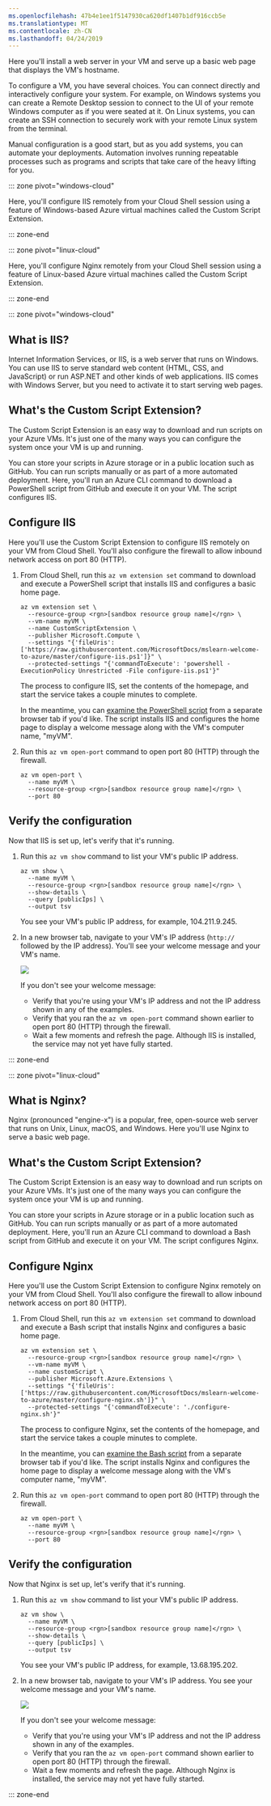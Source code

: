 ```yaml
---
ms.openlocfilehash: 47b4e1ee1f5147930ca620df1407b1df916ccb5e
ms.translationtype: MT
ms.contentlocale: zh-CN
ms.lasthandoff: 04/24/2019
---
```

Here you'll install a web server in your VM and serve up a basic web page that displays the VM's hostname.

To configure a VM, you have several choices. You can connect directly and interactively configure your system. For example, on Windows systems you can create a Remote Desktop session to connect to the UI of your remote Windows computer as if you were seated at it. On Linux systems, you can create an SSH connection to securely work with your remote Linux system from the terminal.

Manual configuration is a good start, but as you add systems, you can automate your deployments. Automation involves running repeatable processes such as programs and scripts that take care of the heavy lifting for you.

::: zone pivot="windows-cloud"

Here, you'll configure IIS remotely from your Cloud Shell session using a feature of Windows-based Azure virtual machines called the Custom Script Extension.

::: zone-end

::: zone pivot="linux-cloud"

Here, you'll configure Nginx remotely from your Cloud Shell session using a feature of Linux-based Azure virtual machines called the Custom Script Extension.

::: zone-end

::: zone pivot="windows-cloud"

## <a name="what-is-iis"></a>What is IIS?

Internet Information Services, or IIS, is a web server that runs on Windows. You can use IIS to serve standard web content (HTML, CSS, and JavaScript) or run ASP.NET and other kinds of web applications. IIS comes with Windows Server, but you need to activate it to start serving web pages.

## <a name="whats-the-custom-script-extension"></a>What's the Custom Script Extension?

The Custom Script Extension is an easy way to download and run scripts on your Azure VMs. It's just one of the many ways you can configure the system once your VM is up and running.

You can store your scripts in Azure storage or in a public location such as GitHub. You can run scripts manually or as part of a more automated deployment. Here, you'll run an Azure CLI command to download a PowerShell script from GitHub and execute it on your VM. The script configures IIS.

## <a name="configure-iis"></a>Configure IIS

<!-- TODO: https://github.com/MicrosoftDocs/learn-pr/issues/1864 -->

Here you'll use the Custom Script Extension to configure IIS remotely on your VM from Cloud Shell. You'll also configure the firewall to allow inbound network access on port 80 (HTTP).

1. From Cloud Shell, run this `az vm extension set` command to download and execute a PowerShell script that installs IIS and configures a basic home page.

    ```azurecli
    az vm extension set \
      --resource-group <rgn>[sandbox resource group name]</rgn> \
      --vm-name myVM \
      --name CustomScriptExtension \
      --publisher Microsoft.Compute \
      --settings "{'fileUris':['https://raw.githubusercontent.com/MicrosoftDocs/mslearn-welcome-to-azure/master/configure-iis.ps1']}" \
      --protected-settings "{'commandToExecute': 'powershell -ExecutionPolicy Unrestricted -File configure-iis.ps1'}"
    ```

    The process to configure IIS, set the contents of the homepage, and start the service takes a couple minutes to complete.

    In the meantime, you can [examine the PowerShell script](https://raw.githubusercontent.com/MicrosoftDocs/mslearn-welcome-to-azure/master/configure-iis.ps1?azure-portal=true) from a separate browser tab if you'd like. The script installs IIS and configures the home page to display a welcome message along with the VM's computer name, "myVM".

1. Run this `az vm open-port` command to open port 80 (HTTP) through the firewall.

    ```azurecli
    az vm open-port \
      --name myVM \
      --resource-group <rgn>[sandbox resource group name]</rgn> \
      --port 80
    ```

## <a name="verify-the-configuration"></a>Verify the configuration

Now that IIS is set up, let's verify that it's running.

1. Run this `az vm show` command to list your VM's public IP address.

    ```azurecli
    az vm show \
      --name myVM \
      --resource-group <rgn>[sandbox resource group name]</rgn> \
      --show-details \
      --query [publicIps] \
      --output tsv
    ```

    You see your VM's public IP address, for example, 104.211.9.245.

1. In a new browser tab, navigate to your VM's IP address (`http://` followed by the IP address). You'll see your welcome message and your VM's name.

    ![](../media/5-iis-browser.png)

    If you don't see your welcome message:

    * Verify that you're using your VM's IP address and not the IP address shown in any of the examples.
    * Verify that you ran the `az vm open-port` command shown earlier to open port 80 (HTTP) through the firewall.
    * Wait a few moments and refresh the page. Although IIS is installed, the service may not yet have fully started.

::: zone-end

::: zone pivot="linux-cloud"

## <a name="what-is-nginx"></a>What is Nginx?

Nginx (pronounced "engine-x") is a popular, free, open-source web server that runs on Unix, Linux, macOS, and Windows. Here you'll use Nginx to serve a basic web page.

## <a name="whats-the-custom-script-extension"></a>What's the Custom Script Extension?

The Custom Script Extension is an easy way to download and run scripts on your Azure VMs. It's just one of the many ways you can configure the system once your VM is up and running.

You can store your scripts in Azure storage or in a public location such as GitHub. You can run scripts manually or as part of a more automated deployment. Here, you'll run an Azure CLI command to download a Bash script from GitHub and execute it on your VM. The script configures Nginx.

## <a name="configure-nginx"></a>Configure Nginx

<!-- TODO: https://github.com/MicrosoftDocs/learn-pr/issues/1864 -->

Here you'll use the Custom Script Extension to configure Nginx remotely on your VM from Cloud Shell. You'll also configure the firewall to allow inbound network access on port 80 (HTTP).

1. From Cloud Shell, run this `az vm extension set` command to download and execute a Bash script that installs Nginx and configures a basic home page.

    ```azurecli
    az vm extension set \
      --resource-group <rgn>[sandbox resource group name]</rgn> \
      --vm-name myVM \
      --name customScript \
      --publisher Microsoft.Azure.Extensions \
      --settings "{'fileUris':['https://raw.githubusercontent.com/MicrosoftDocs/mslearn-welcome-to-azure/master/configure-nginx.sh']}" \
      --protected-settings "{'commandToExecute': './configure-nginx.sh'}"
    ```

    The process to configure Nginx, set the contents of the homepage, and start the service takes a couple minutes to complete.

    In the meantime, you can [examine the Bash script](https://raw.githubusercontent.com/MicrosoftDocs/mslearn-welcome-to-azure/master/configure-nginx.sh?azure-portal=true) from a separate browser tab if you'd like. The script installs Nginx and configures the home page to display a welcome message along with the VM's computer name, "myVM".

1. Run this `az vm open-port` command to open port 80 (HTTP) through the firewall.

    ```azurecli
    az vm open-port \
      --name myVM \
      --resource-group <rgn>[sandbox resource group name]</rgn> \
      --port 80
    ```

## <a name="verify-the-configuration"></a>Verify the configuration

Now that Nginx is set up, let's verify that it's running.

1. Run this `az vm show` command to list your VM's public IP address.

    ```azurecli
    az vm show \
      --name myVM \
      --resource-group <rgn>[sandbox resource group name]</rgn> \
      --show-details \
      --query [publicIps] \
      --output tsv
    ```

    You see your VM's public IP address, for example, 13.68.195.202.

1. In a new browser tab, navigate to your VM's IP address. You see your welcome message and your VM's name.

    ![](../media/5-nginx-browser.png)

    If you don't see your welcome message:

    * Verify that you're using your VM's IP address and not the IP address shown in any of the examples.
    * Verify that you ran the `az vm open-port` command shown earlier to open port 80 (HTTP) through the firewall.
    * Wait a few moments and refresh the page. Although Nginx is installed, the service may not yet have fully started.

::: zone-end
